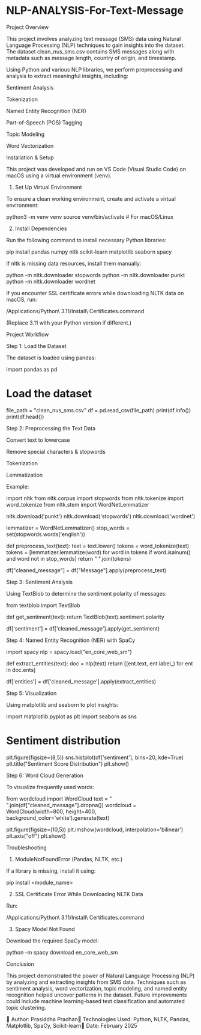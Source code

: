 # NLP-ANALYSIS-For-Text-Message

Project Overview

This project involves analyzing text message (SMS) data using Natural Language Processing (NLP) techniques to gain insights into the dataset. The dataset clean_nus_sms.csv contains SMS messages along with metadata such as message length, country of origin, and timestamp.

Using Python and various NLP libraries, we perform preprocessing and analysis to extract meaningful insights, including:

Sentiment Analysis

Tokenization

Named Entity Recognition (NER)

Part-of-Speech (POS) Tagging

Topic Modeling

Word Vectorization

Installation & Setup

This project was developed and run on VS Code (Visual Studio Code) on macOS using a virtual environment (venv).

1. Set Up Virtual Environment

To ensure a clean working environment, create and activate a virtual environment:

python3 -m venv venv
source venv/bin/activate  # For macOS/Linux

2. Install Dependencies

Run the following command to install necessary Python libraries:

pip install pandas numpy nltk scikit-learn matplotlib seaborn spacy

If nltk is missing data resources, install them manually:

python -m nltk.downloader stopwords
python -m nltk.downloader punkt
python -m nltk.downloader wordnet

If you encounter SSL certificate errors while downloading NLTK data on macOS, run:

/Applications/Python\ 3.11/Install\ Certificates.command

(Replace 3.11 with your Python version if different.)

Project Workflow

Step 1: Load the Dataset

The dataset is loaded using pandas:

import pandas as pd

# Load the dataset
file_path = "clean_nus_sms.csv"
df = pd.read_csv(file_path)
print(df.info())
print(df.head())

Step 2: Preprocessing the Text Data

Convert text to lowercase

Remove special characters & stopwords

Tokenization

Lemmatization

Example:

import nltk
from nltk.corpus import stopwords
from nltk.tokenize import word_tokenize
from nltk.stem import WordNetLemmatizer

nltk.download('punkt')
nltk.download('stopwords')
nltk.download('wordnet')

lemmatizer = WordNetLemmatizer()
stop_words = set(stopwords.words('english'))

def preprocess_text(text):
    text = text.lower()
    tokens = word_tokenize(text)
    tokens = [lemmatizer.lemmatize(word) for word in tokens if word.isalnum() and word not in stop_words]
    return " ".join(tokens)

df["cleaned_message"] = df["Message"].apply(preprocess_text)

Step 3: Sentiment Analysis

Using TextBlob to determine the sentiment polarity of messages:

from textblob import TextBlob

def get_sentiment(text):
    return TextBlob(text).sentiment.polarity

df['sentiment'] = df['cleaned_message'].apply(get_sentiment)

Step 4: Named Entity Recognition (NER) with SpaCy

import spacy
nlp = spacy.load("en_core_web_sm")

def extract_entities(text):
    doc = nlp(text)
    return [(ent.text, ent.label_) for ent in doc.ents]

df['entities'] = df['cleaned_message'].apply(extract_entities)

Step 5: Visualization

Using matplotlib and seaborn to plot insights:

import matplotlib.pyplot as plt
import seaborn as sns

# Sentiment distribution
plt.figure(figsize=(8,5))
sns.histplot(df['sentiment'], bins=20, kde=True)
plt.title("Sentiment Score Distribution")
plt.show()

Step 6: Word Cloud Generation

To visualize frequently used words:

from wordcloud import WordCloud
text = " ".join(df["cleaned_message"].dropna())
wordcloud = WordCloud(width=800, height=400, background_color='white').generate(text)

plt.figure(figsize=(10,5))
plt.imshow(wordcloud, interpolation='bilinear')
plt.axis("off")
plt.show()

Troubleshooting

1. ModuleNotFoundError (Pandas, NLTK, etc.)

If a library is missing, install it using:

pip install <module_name>

2. SSL Certificate Error While Downloading NLTK Data

Run:

/Applications/Python\ 3.11/Install\ Certificates.command

3. Spacy Model Not Found

Download the required SpaCy model:

python -m spacy download en_core_web_sm

Conclusion

This project demonstrated the power of Natural Language Processing (NLP) by analyzing and extracting insights from SMS data. Techniques such as sentiment analysis, word vectorization, topic modeling, and named entity recognition helped uncover patterns in the dataset. Future improvements could include machine learning-based text classification and automated topic clustering.

🔹 Author: Prasiddha Pradhan🔹 Technologies Used: Python, NLTK, Pandas, Matplotlib, SpaCy, Scikit-learn🔹 Date: February 2025
